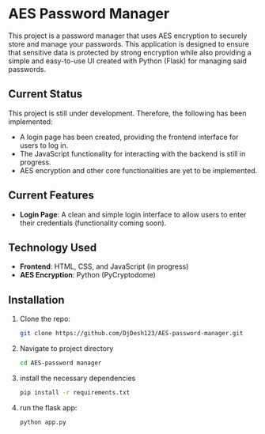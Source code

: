 # AES Password Manager

This project is a password manager that uses AES encryption to securely store and manage your passwords. This application is designed to ensure that sensitive data is protected by strong encryption while also providing a simple and easy-to-use UI created with Python (Flask) for managing said passwords.

## Current Status

This project is still under development. Therefore, the following has been implemented:

- A login page has been created, providing the frontend interface for users to log in.
- The JavaScript functionality for interacting with the backend is still in progress.
- AES encryption and other core functionalities are yet to be implemented.

## Current Features

- **Login Page**: A clean and simple login interface to allow users to enter their credentials (functionality coming soon).

## Technology Used

- **Frontend**: HTML, CSS, and JavaScript (in progress)
- **AES Encryption**: Python (PyCryptodome)

## Installation

1. Clone the repo:
   ```bash
   git clone https://github.com/DjDesh123/AES-password-manager.git
   ```
2. Navigate to project directory
   ```bash
   cd AES-password manager
   ```
3. install the necessary dependencies
   ```bash
   pip install -r requirements.txt
   ```
4. run the flask app:
   ```bash
   python app.py
   ```

